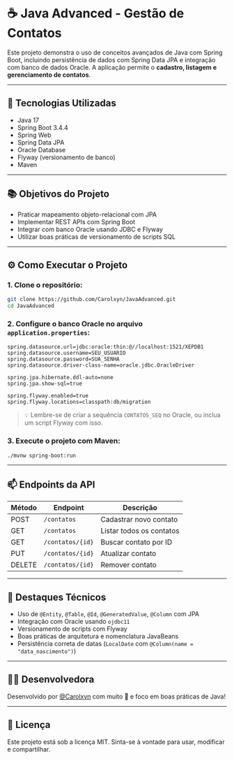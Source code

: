 
# ☕ Java Advanced - Gestão de Contatos

Este projeto demonstra o uso de conceitos avançados de Java com Spring Boot, incluindo persistência de dados com Spring Data JPA e integração com banco de dados Oracle. A aplicação permite o **cadastro, listagem e gerenciamento de contatos**.

---

## 🚀 Tecnologias Utilizadas

- Java 17
- Spring Boot 3.4.4
- Spring Web
- Spring Data JPA
- Oracle Database
- Flyway (versionamento de banco)
- Maven

---

## 📚 Objetivos do Projeto

- Praticar mapeamento objeto-relacional com JPA
- Implementar REST APIs com Spring Boot
- Integrar com banco Oracle usando JDBC e Flyway
- Utilizar boas práticas de versionamento de scripts SQL

---

## ⚙️ Como Executar o Projeto

### 1. Clone o repositório:

```bash
git clone https://github.com/Carolxyn/JavaAdvanced.git
cd JavaAdvanced
```

### 2. Configure o banco Oracle no arquivo `application.properties`:

```properties
spring.datasource.url=jdbc:oracle:thin:@//localhost:1521/XEPDB1
spring.datasource.username=SEU_USUARIO
spring.datasource.password=SUA_SENHA
spring.datasource.driver-class-name=oracle.jdbc.OracleDriver

spring.jpa.hibernate.ddl-auto=none
spring.jpa.show-sql=true

spring.flyway.enabled=true
spring.flyway.locations=classpath:db/migration
```

> 💡 Lembre-se de criar a sequência `CONTATOS_SEQ` no Oracle, ou inclua um script Flyway com isso.

### 3. Execute o projeto com Maven:

```bash
./mvnw spring-boot:run
```

---

## 📫 Endpoints da API

| Método | Endpoint         | Descrição                |
|--------|------------------|--------------------------|
| POST   | `/contatos`      | Cadastrar novo contato   |
| GET    | `/contatos`      | Listar todos os contatos |
| GET    | `/contatos/{id}` | Buscar contato por ID    |
| PUT    | `/contatos/{id}` | Atualizar contato        |
| DELETE | `/contatos/{id}` | Remover contato          |

---

## 🧠 Destaques Técnicos

- Uso de `@Entity`, `@Table`, `@Id`, `@GeneratedValue`, `@Column` com JPA
- Integração com Oracle usando `ojdbc11`
- Versionamento de scripts com Flyway
- Boas práticas de arquitetura e nomenclatura JavaBeans
- Persistência correta de datas (`LocalDate` com `@Column(name = "data_nascimento")`)

---

## 👩‍💻 Desenvolvedora

Desenvolvido por [@Carolxyn](https://github.com/Carolxyn) com muito 💙 e foco em boas práticas de Java!

---

## 📜 Licença

Este projeto está sob a licença MIT. Sinta-se à vontade para usar, modificar e compartilhar.

